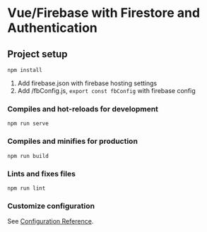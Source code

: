 # Vue/Firebase with Firestore and Authentication

## Project setup
```
npm install
```
1. Add firebase.json with firebase hosting settings
2. Add /fbConfig.js, `export const fbConfig` with firebase config


### Compiles and hot-reloads for development
```
npm run serve
```

### Compiles and minifies for production
```
npm run build
```

### Lints and fixes files
```
npm run lint
```

### Customize configuration
See [Configuration Reference](https://cli.vuejs.org/config/).
